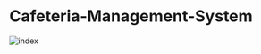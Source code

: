 # Cafeteria-Management-System
![index](https://user-images.githubusercontent.com/122152345/223648372-9242815e-251f-4bac-b7a8-425cd7572991.jpg)
